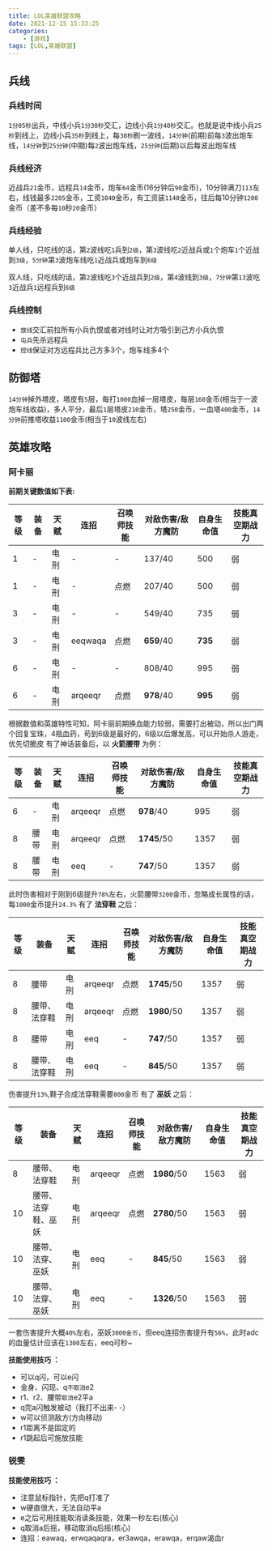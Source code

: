 ```yaml
---
title: LOL英雄联盟攻略
date: 2021-12-15 15:33:25
categories: 
    - [游戏]
tags: [LOL,英雄联盟]
---
```

## 兵线
### 兵线时间 
`1分05秒`出兵，中线小兵`1分30秒`交汇，边线小兵`1分40秒`交汇。也就是说中线小兵`25秒`到线上，边线小兵`35秒`到线上，每`30秒`刷一波线，`14分钟`(前期)前每`3`波出炮车线，`14分钟`到`25分钟`(中期)每`2`波出炮车线，`25分钟`(后期)以后每波出炮车线
### 兵线经济
近战兵`21`金币，远程兵`14`金币，炮车`64`金币(16分钟后`90`金币)，10分钟满刀`113`左右，线钱最多`2205`金币，工资`1040`金币，有工资装`1140`金币，往后每10分钟`1200`金币（差不多每`10`秒`20`金币）
### 兵线经验
单人线，只吃线的话，第`2`波线吃`1`兵到`2级`，第`3`波线吃`2`近战兵或`1`个炮车`1`个近战到`3级`，`5分钟`第`3`波炮车线吃`1`近战兵或炮车到`6级`

双人线，只吃线的话，第`2`波线吃`3`个近战兵到`2级`，第`4`波线到`3级`，`7分钟`第`13`波吃`3`近战兵`1`远程兵到`6级`

### 兵线控制
- `放线`交汇前拉所有小兵仇恨或者对线时让对方吸引到己方小兵仇恨
- `屯兵`先杀远程兵
- `控线`保证对方远程兵比己方多3个，炮车线多4个

## 防御塔
`14分钟`掉外塔皮，塔皮有`5`层，每打`1000`血掉一层塔皮，每层`160`金币(相当于一波炮车线收益)，多人平分，最后`1`层塔皮`210`金币，塔`250`金币，一血塔`400`金币，`14分钟`前推塔收益`1100`金币(相当于`10`波线左右)

## 英雄攻略

### 阿卡丽
__前期关键数值如下表:__

|  等级   | 装备  | 天赋 | 连招 | 召唤师技能 | 对敌伤害/敌方魔防 |自身生命值 | 技能真空期战力
|  ----  | ----  |  ----  | ----  | ----  | ----  | ----  | ----  |
| 1  | - | 电刑 | - | - | 137/40 | 500 | 弱
| 1  | - | 电刑 | - | 点燃 | 207/40 | 500 | 弱
| 3 | - | 电刑 | - | - | 549/40 | 735 | 弱
| 3 | - | 电刑 | eeqwaqa | 点燃 | __659__/40 | __735__ | 弱
| 6 | - | 电刑 | - | - | 808/40 | 995 | 弱
| 6 | - | 电刑 | arqeeqr | 点燃 | __978__/40 | __995__ | 弱

根据数值和英雄特性可知，阿卡丽前期换血能力较弱，需要打出被动，所以出门两个回复宝珠，4瓶血药，苟到6级是最好的，6级以后爆发高，可以开始杀人游走，优先切脆皮
有了神话装备后，以 __火箭腰带__ 为例：

|  等级   | 装备  | 天赋 | 连招 | 召唤师技能 | 对敌伤害/敌方魔防 |自身生命值 | 技能真空期战力
|  ----  | ----  |  ----  | ----  | ----  | ----  | ----  | ----  |
| 6 | - | 电刑 | arqeeqr | 点燃 | __978__/40 | 995 | 弱
| 8  | 腰带 | 电刑 | arqeeqr | 点燃 | __1745__/50 | 1357 | 弱
| 8  | 腰带 | 电刑 | eeq | - | __747__/50 | 1357 | 弱

此时伤害相对于刚到6级提升`78%`左右，火箭腰带`3200`金币，忽略成长属性的话，每`1000`金币提升`24.3%`
有了 __法穿鞋__ 之后：

|  等级   | 装备  | 天赋 | 连招 | 召唤师技能 | 对敌伤害/敌方魔防 |自身生命值 | 技能真空期战力
|  ----  | ----  |  ----  | ----  | ----  | ----  | ----  | ----  |
| 8  | 腰带 | 电刑 | arqeeqr | 点燃 | __1745__/50 | 1357 | 弱
| 8  | 腰带、法穿鞋 | 电刑 | arqeeqr | 点燃 | __1980__/50 | 1357 | 弱
| 8  | 腰带 | 电刑 | eeq | - | __747__/50 | 1357 | 弱
| 8  | 腰带、法穿鞋 | 电刑 | eeq | - | __845__/50 | 1357 | 弱

伤害提升`13%`,鞋子合成法穿鞋需要`800`金币
有了 __巫妖__ 之后：

|  等级   | 装备  | 天赋 | 连招 | 召唤师技能 | 对敌伤害/敌方魔防 |自身生命值 | 技能真空期战力
|  ----  | ----  |  ----  | ----  | ----  | ----  | ----  | ----  |
| 8  | 腰带、法穿鞋 | 电刑 | arqeeqr | 点燃 | __1980__/50 | 1563 | 弱
| 10  | 腰带、法穿鞋、巫妖 | 电刑 | arqeeqr | 点燃 | __2780__/50 | 1563 | 弱
| 10  | 腰带、法穿、巫妖 | 电刑 | eeq | - | __845__/50 | 1563 | 弱
| 10  | 腰带、法穿、巫妖 | 电刑 | eeq | - | __1326__/50 | 1563 | 弱

一套伤害提升大概`40%`左右，巫妖`3000金币`，但eeq连招伤害提升有`56%`，此时adc的血量估计应该在`1300`左右，eeq可秒~

__技能使用技巧 ：__
 - 可以q闪，可以e闪
 - 金身、闪现、q`不取消`e2
 - r1、r2、腰带`取消`e2平a
 - q完a闪触发被动（我打不出来- -）
 - w可以侦测敌方(方向移动)
 - r1距离不是固定的
 - r1跳起后可施放技能

 ### 锐雯
 
 __技能使用技巧 ：__
 - 注意鼠标指针，先把q打准了
 - w硬直很大，无法自动平a
 - e之后可用技能取消读条技能，效果一秒左右(核心)
 - q取消a后摇，移动取消q后摇(核心)
 - 连招：eawaq，erwqaqaqra，er3awqa，erawqa，erqaw渴血r




